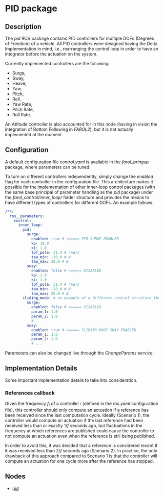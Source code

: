 # PID package

## Description
The *pid* ROS package contains PID controllers for multiple DOFs (Degrees of Freedom) of a vehicle. All PID controllers were designed having the Delta Implementation in mind, i.e., rearranging the control loop in order to have an integrator before the actuation on the system.

Currently implemented controllers are the following:
- Surge,
- Sway,
- Heave,
- Yaw,
- Pitch,
- Roll,
- Yaw Rate,
- Pitch Rate,
- Roll Rate.

An Attitude controller is also accounted for in this node (having in vision the integration of Bottom Following in *FAROL2*), but it is not actually implemented at the moment.

## Configuration

A default configuration file *control.yaml* is available in the *farol_bringup* package, where parameters can be tuned.

To turn on different controllers independently, simply change the *enabled* flag for each controller in the configuration file. This architecture makes it possible for the implementation of other inner-loop control packages (with the same base principal of parameter handling as the *pid* package) under the *farol_control/inner_loop/* folder structure and provides the means to have different types of controllers for different DOFs. An example follows:

```yaml
/**:
  ros__parameters:
    control:
      inner_loop:
        pid:
          surge:
            enabled: true # <===== PID SURGE ENABLED
            kp: 10.0
            ki: 1.0
            lpf_pole: 31.4 # rad/s
            tau_min: -30.0 # N
            tau_max: 30.0 # N
          sway:
            enabled: false # <===== DISABLED
            kp: 1.0
            ki: 1.0
            lpf_pole: 31.4 # rad/s
            tau_min: -20.0 # N
            tau_max: 20.0 # N
        sliding_mode: # an example of a different control structure that could be implemented
          surge:
            enabled: false # <===== DISABLED
            param_1: 1.0
            param_2: 1.0
            # ...
          sway:
            enabled: true # <===== SLIDING MODE SWAY ENABLED
            param_1: 1.0
            param_2: 1.0
            # ...
```

Parameters can also be changed live through the *ChangeParams* service.

## Implementation Details

Some important implementation details to take into consideration.

### References callback

Given the frequency $f_i$ of a controller $i$ (defined in the *ros.yaml* configuration file), this controller should only compute an actuation if a reference has been received since the last computation cycle. Ideally (Scenario 1), the controller would compute an actuation if the last reference had been received less than or exactly $1/f$ seconds ago, but fluctuations in the frequency at which references are published could cause the controller to not compute an actuation even when the reference is still being published.

In order to avoid this, it was decided that a reference is considered recent if it was received less than $2/f$ seconds ago (Scenario 2). In practice, the only drawback of this approach compared to Scenario 1 is that the controller will compute an actuation for one cycle more after the reference has stopped.

## Nodes

* [pid](pid.md)
